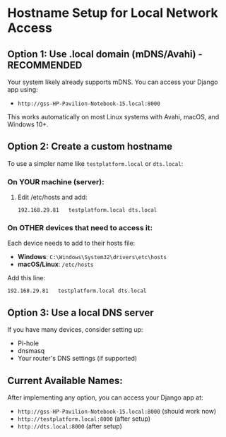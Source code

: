 # Hostname Setup for Local Network Access

## Option 1: Use .local domain (mDNS/Avahi) - RECOMMENDED
Your system likely already supports mDNS. You can access your Django app using:
- `http://gss-HP-Pavilion-Notebook-15.local:8000`

This works automatically on most Linux systems with Avahi, macOS, and Windows 10+.

## Option 2: Create a custom hostname
To use a simpler name like `testplatform.local` or `dts.local`:

### On YOUR machine (server):
1. Edit /etc/hosts and add:
   ```
   192.168.29.81   testplatform.local dts.local
   ```

### On OTHER devices that need to access it:
Each device needs to add to their hosts file:
- **Windows**: `C:\Windows\System32\drivers\etc\hosts`
- **macOS/Linux**: `/etc/hosts`

Add this line:
```
192.168.29.81   testplatform.local dts.local
```

## Option 3: Use a local DNS server
If you have many devices, consider setting up:
- Pi-hole
- dnsmasq
- Your router's DNS settings (if supported)

## Current Available Names:
After implementing any option, you can access your Django app at:
- `http://gss-HP-Pavilion-Notebook-15.local:8000` (should work now)
- `http://testplatform.local:8000` (after setup)
- `http://dts.local:8000` (after setup)